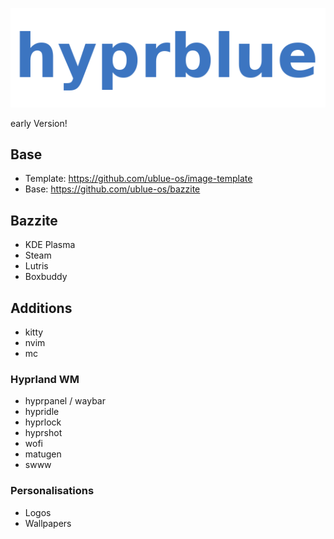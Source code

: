 ![hyprblue](logo.png)

early Version!

## Base

- Template: https://github.com/ublue-os/image-template
- Base: https://github.com/ublue-os/bazzite

## Bazzite

- KDE Plasma
- Steam
- Lutris
- Boxbuddy

## Additions

- kitty
- nvim
- mc

### Hyprland WM

- hyprpanel / waybar
- hypridle
- hyprlock
- hyprshot
- wofi
- matugen
- swww

### Personalisations

- Logos
- Wallpapers
